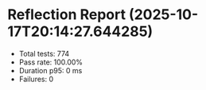 # Reflection Report (2025-10-17T20:14:27.644285)

- Total tests: 774
- Pass rate: 100.00%
- Duration p95: 0 ms
- Failures: 0

